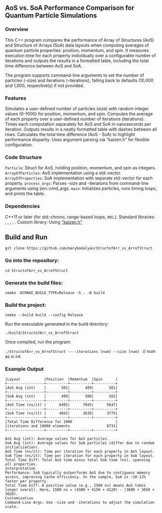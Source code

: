 ## AoS vs. SoA Performance Comparison for Quantum Particle Simulations
### Overview
This C++ program compares the performance of Array of Structures (AoS) and Structure of Arrays (SoA) data layouts when computing averages of quantum particle properties: position, momentum, and spin. It measures execution time for each property individually over a configurable number of iterations and outputs the results in a formatted table, including the total time difference between AoS and SoA.

The program  supports command-line arguments to set the number of particles (-size) and iterations (-iterations), falling back to defaults (10,000 and 1,000, respectively) if not provided.

### Features
Simulates a user-defined number of particles (size) with random integer values (0–1000) for position, momentum, and spin.
Computes the average of each property over a user-defined number of iterations (iterations).
Times each computation separately for AoS and SoA in nanoseconds per iteration.
Outputs results in a neatly formatted table with dashes between all rows.
Calculates the total time difference (AoS - SoA) to highlight performance disparity.
Uses argument parsing via "kaizen.h" for flexible configuration.

### Code Structure
```Particle```: Struct for AoS, holding position, momentum, and spin as integers.
```ArrayOfParticles```: AoS implementation using a std::vector<Particle>.
```ArrayOfProperties```: SoA implementation with separate std::vector<int> for each property.
```process_args```: Parses -size and -iterations from command-line arguments using zen::cmd_args.
```main```: Initializes particles, runs timing loops, and prints the table.
### Dependencies
C++11 or later (for std::chrono, range-based loops, etc.).
Standard libraries: <iostream>, <vector>, <iomanip>, <random>, <chrono>.
Custom library: Using ["kaizen.h"](https://github.com/heinsaar/kaizen) 

## Build and Run 

```git clone https://github.com/marybadalyan/StructofArr_vs_ArrofStruct```

### Go into the repository:

```cd StructofArr_vs_ArrofStruct```

### Generate the build files:

```cmake -DCMAKE_BUILD_TYPE=Release -S . -B build```

### Build the project:

```cmake --build build --config Release```

Run the executable generated in the build directory:

```./build/StructofArr_vs_ArrofStruct```

Once compiled, run the program:

```./StructofArr_vs_ArrofStruct ----iterations [num] --size [num] ``` // num as in int 

### Example Output
```
|Layout           |Position  |Momentum  |Spin      |
+-----------------+----------+----------+----------+
|AoS Avg (int)    |       501|       499|       501|
+-----------------+----------+----------+----------+
|SoA Avg (int)    |       499|       500|       502|
+-----------------+----------+----------+----------+
|AoS Time (ns/it) |      6492|      7045|      5647|
+-----------------+----------+----------+----------+
|SoA Time (ns/it) |      4042|      2636|      3775|
+-----------------+----------+----------+----------+
|Total Time Difference for 1000                    |
|iterations and 10000 elements                 8731|
+-----------------+----------+----------+----------+

AoS Avg (int): Average values for AoS particles.
SoA Avg (int): Average values for SoA particles (differ due to random initialization).
AoS Time (ns/it): Time per iteration for each property in AoS layout.
SoA Time (ns/it): Time per iteration for each property in SoA layout.
Total Time Diff: Total AoS time minus total SoA time (ns), spanning all properties.
Interpretation
Performance: SoA typically outperforms AoS due to contiguous memory access, improving cache efficiency. In the sample, SoA is ~10-12% faster per property.
Total Time Diff: A positive value (e.g., 1500 ns) means AoS takes longer overall. Here, 1500 ns = (4100 + 4150 + 4120) - (3600 + 3650 + 3620).
Customization
Command-Line Args: Use -size and -iterations to adjust the simulation scale.
